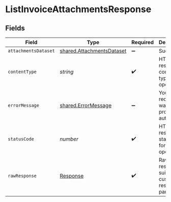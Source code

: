 # ListInvoiceAttachmentsResponse


## Fields

| Field                                                                         | Type                                                                          | Required                                                                      | Description                                                                   |
| ----------------------------------------------------------------------------- | ----------------------------------------------------------------------------- | ----------------------------------------------------------------------------- | ----------------------------------------------------------------------------- |
| `attachmentsDataset`                                                          | [shared.AttachmentsDataset](../../../sdk/models/shared/attachmentsdataset.md) | :heavy_minus_sign:                                                            | Success                                                                       |
| `contentType`                                                                 | *string*                                                                      | :heavy_check_mark:                                                            | HTTP response content type for this operation                                 |
| `errorMessage`                                                                | [shared.ErrorMessage](../../../sdk/models/shared/errormessage.md)             | :heavy_minus_sign:                                                            | Your API request was not properly authorized.                                 |
| `statusCode`                                                                  | *number*                                                                      | :heavy_check_mark:                                                            | HTTP response status code for this operation                                  |
| `rawResponse`                                                                 | [Response](https://developer.mozilla.org/en-US/docs/Web/API/Response)         | :heavy_check_mark:                                                            | Raw HTTP response; suitable for custom response parsing                       |